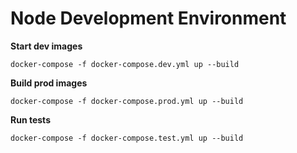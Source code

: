 # Node Development Environment

**Start dev images**
```
docker-compose -f docker-compose.dev.yml up --build
```

**Build prod images**
```
docker-compose -f docker-compose.prod.yml up --build
```

**Run tests**
```
docker-compose -f docker-compose.test.yml up --build
```
